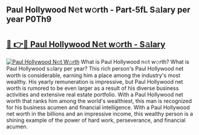 ## Paul Hollywood N𝚎t w𝚘rth - Part-5fL S𝚊lary per year P0Th9

# <h2><a href="http://gc0ken.nevu.top/?p=Paul+Hollywood">🔗 👉🔴 Paul Hollywood N𝚎t w𝚘rth - S𝚊lary</a></h2>

[![Paul Hollywood N𝚎t W𝚘rth](https://i.imgur.com/Oavwk0R.jpeg)](http://gc0ken.nevu.top/?p=Paul+Hollywood)
What is Paul Hollywood n𝚎t w𝚘rth? What is Paul Hollywood s𝚊lary per year?
This rich person's Paul Hollywood net worth is considerable, earning him a place among the industry's most wealthy. His yearly remuneration is impressive, but Paul Hollywood net worth is rumored to be even larger as a result of his diverse business activities and extensive real estate portfolio. With a Paul Hollywood net worth that ranks him among the world's wealthiest, this man is recognized for his business acumen and financial intelligence. With a Paul Hollywood net worth in the billions and an impressive income, this wealthy person is a shining example of the power of hard work, perseverance, and financial acumen.
